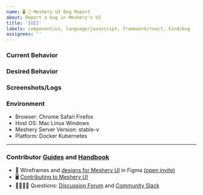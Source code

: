 ```yaml
---
name: 🖥 🐛 Meshery UI Bug Report
about: Report a bug in Meshery's UI
title: '[UI]'
labels: component/ui, language/javascript, framework/react, kind/bug
assignees: ''
---
```


### Current Behavior
<!-- A brief description of what the problem is. (e.g. I need to be able to...) -->

### Desired Behavior
<!-- A brief description of the enhancement. -->

### Screenshots/Logs
<!-- Add screenshots, if applicable, to help explain your problem. -->

### Environment

- Browser: Chrome Safari Firefox
- Host OS: Mac Linux Windows
- Meshery Server Version: stable-v
- Platform: Docker Kubernetes

---

### Contributor [Guides](https://docs.meshery.io/project/contributing) and [Handbook](https://layer5.io/community/handbook)

- 🎨 Wireframes and [designs for Meshery UI](https://www.figma.com/file/SMP3zxOjZztdOLtgN4dS2W/Meshery-UI) in Figma [(open invite)](https://www.figma.com/team_invite/redeem/qJy1c95qirjgWQODApilR9)
- 🖥 [Contributing to Meshery UI](https://docs.meshery.io/project/contributing/contributing-ui)
- 🙋🏾🙋🏼 Questions: [Discussion Forum](http://discuss.meshery.io) and [Community Slack](https://slack.meshery.io)
